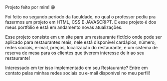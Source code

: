 Projeto feito por mim! 😁

Foi feito no segundo periodo da faculdade, no qual o professor pediu pra fazermos um projeto em HTML, CSS E JAVASCRIPT.
E esse projeto é dos meus portfólio e está em andamento novas atualizações. 

Esse projeto consiste em um site para um restaurante fictício onde pode ser aplicado para restaurantes reais, nele está disponível cardápios, 
número, redes sociais, e-mail, preços, localização do restaurante, e um sistema de reserva de mesa para os clientes que tiverem interesse de ir
ao seu restaurante!

Interessado em ter isso implementado em seu Restaurante?
Entre em contato pelas minhas redes sociais ou e-mail disponível no meu perfil!
